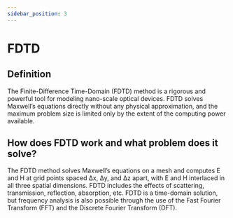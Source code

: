 ```yaml
---
sidebar_position: 3
---
```


# FDTD 

## Definition

The Finite-Difference Time-Domain (FDTD) method is a rigorous and powerful tool for modeling nano-scale optical devices. FDTD solves Maxwell’s equations directly without any physical approximation, and the maximum problem size is limited only by the extent of the computing power available.


## How does FDTD work and what problem does it solve?

The FDTD method solves Maxwell’s equations on a mesh and computes E and H at grid points spaced Δx, Δy, and Δz apart, with E and H interlaced in all three spatial dimensions. FDTD includes the effects of scattering, transmission, reflection, absorption, etc. FDTD is a time-domain solution, but frequency analysis is also possible through the use of the Fast Fourier Transform (FFT) and the Discrete Fourier Transform (DFT).